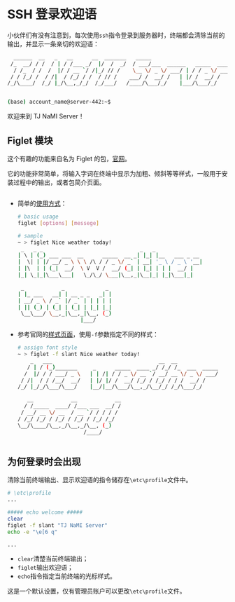 # SSH 登录欢迎语

小伙伴们有没有注意到，每次使用`ssh`指令登录到服务器时，终端都会清除当前的输出，并显示一条亲切的欢迎语：

```sh
  ______  __   _   __      __  _______   _____
 /_  __/ / /  / | / /___ _/  |/  /  _/  / ___/___  ______   _____  _____
  / /_  / /  /  |/ / __ `/ /|_/ // /    \__ \/ _ \/ ___/ | / / _ \/ ___/
 / / /_/ /  / /|  / /_/ / /  / // /    ___/ /  __/ /   | |/ /  __/ /
/_/\____/  /_/ |_/\__,_/_/  /_/___/   /____/\___/_/    |___/\___/_/


(base) account_name@server-442:~$
```

欢迎来到 TJ NaMI Server！

## Figlet 模块

这个有趣的功能来自名为 Figlet 的包，[官网](http://www.figlet.org/)。

它的功能非常简单，将输入字词在终端中显示为加粗、倾斜等等样式，一般用于安装过程中的输出，或者包简介页面。

```note:: "FIGlet is a program for making large letters out of ordinary text."

```

-   简单的[使用方式](http://www.figlet.org/figlet-man.html)：

    ```sh
    # basic usage
    figlet [options] [messege]
    ```

    ```sh
    # sample
    ~ > figlet Nice weather today!
     _   _ _                               _   _
    | \ | (_) ___ ___  __      _____  __ _| |_| |__   ___ _ __
    |  \| | |/ __/ _ \ \ \ /\ / / _ \/ _` | __| '_ \ / _ \ '__|
    | |\  | | (_|  __/  \ V  V /  __/ (_| | |_| | | |  __/ |
    |_| \_|_|\___\___|   \_/\_/ \___|\__,_|\__|_| |_|\___|_|

     _            _             _
    | |_ ___   __| | __ _ _   _| |
    | __/ _ \ / _` |/ _` | | | | |
    | || (_) | (_| | (_| | |_| |_|
     \__\___/ \__,_|\__,_|\__, (_)
                        |___/
    ```

-   参考官网的[样式页面](http://www.figlet.org/examples.html)，使用`-f`参数指定不同的样式：

    ```sh
    # assign font style
    ~ > figlet -f slant Nice weather today!
        _   ___                                  __  __
       / | / (_)_______     _      _____  ____ _/ /_/ /_  ___  _____
      /  |/ / / ___/ _ \   | | /| / / _ \/ __ `/ __/ __ \/ _ \/ ___/
     / /|  / / /__/  __/   | |/ |/ /  __/ /_/ / /_/ / / /  __/ /
    /_/ |_/_/\___/\___/    |__/|__/\___/\__,_/\__/_/ /_/\___/_/

       __            __            __
      / /_____  ____/ /___ ___  __/ /
     / __/ __ \/ __  / __ `/ / / / /
    / /_/ /_/ / /_/ / /_/ / /_/ /_/
    \__/\____/\__,_/\__,_/\__, (_)
                         /____/
    ```

    ```note:: 这也是默认欢迎语的输出样式。

    ```

## 为何登录时会出现

清除当前终端输出、显示欢迎语的指令储存在`\etc\profile`文件中。

```sh
# \etc\profile
...

##### echo welcome #####
clear
figlet -f slant "TJ NaMI Server"
echo -e "\e[6 q"

...
```

-   `clear`清楚当前终端输出；
-   `figlet`输出欢迎语；
-   `echo`指令指定当前终端的光标样式。

这是一个默认设置，仅有管理员账户可以更改`\etc\profile`文件。

```warning:: 由于 shell 登录时加载配置文件的顺序问题，从当前已登录账户切换时，将不会重复加载该文件，也就不会重复出现这一欢迎语。

```

